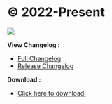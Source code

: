 # © 2022-Present

![](https://img.shields.io/github/downloads/SCP-017/ReVanced-Download/total?label=TOTAL%20DOWNLOADS&style=for-the-badge)

**View Changelog :**

- [Full Changelog](https://github.com/revanced/revanced-patches/blob/main/CHANGELOG.md)
- [Release Changelog](https://github.com/revanced/revanced-patches/releases)

**Download :**

- [Click here to download.](https://github.com/SCP-017/ReVanced-Download/releases)
